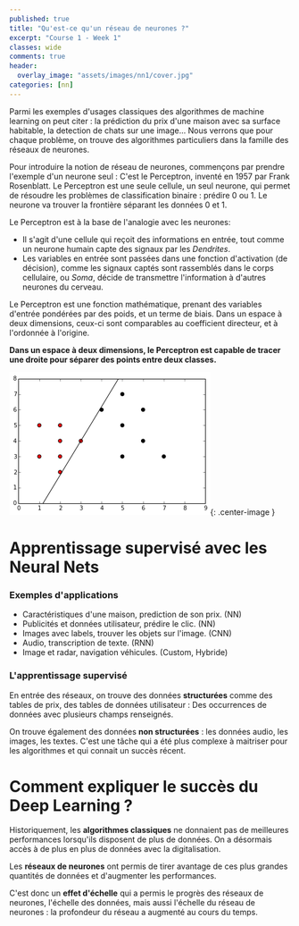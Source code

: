 ```yaml
---
published: true
title: "Qu'est-ce qu'un réseau de neurones ?"
excerpt: "Course 1 - Week 1"
classes: wide
comments: true
header:
  overlay_image: "assets/images/nn1/cover.jpg"
categories: [nn]
---
```


<script type="text/javascript" async
  src="https://cdn.mathjax.org/mathjax/latest/MathJax.js?config=TeX-MML-AM_CHTML">
</script>

Parmi les exemples d'usages classiques des algorithmes de machine learning on peut citer : la prédiction du prix d'une maison avec sa surface habitable, la detection de chats sur une image... Nous verrons que pour chaque problème, on trouve des algorithmes particuliers dans la famille des réseaux de neurones.

Pour introduire la notion de réseau de neurones, commençons par prendre l'exemple d'un neurone seul : C'est le Perceptron, inventé en 1957 par Frank Rosenblatt. Le Perceptron est une seule cellule, un seul neurone, qui permet de résoudre les problèmes de classification binaire : prédire 0 ou 1. Le neurone va trouver la frontière séparant les données 0 et 1. 

Le Perceptron est à la base de l'analogie avec les neurones:
- Il s'agit d'une cellule qui reçoit des informations en entrée, tout comme un neurone humain capte des signaux par les *Dendrites*.
- Les variables en entrée sont passées dans une fonction d'activation (de décision), comme les signaux captés sont rassemblés dans le corps cellulaire, ou *Soma*, décide de transmettre l'information à d'autres neurones du cerveau.

Le Perceptron est une fonction mathématique, prenant des variables d'entrée pondérées par des poids, et un terme de biais. Dans un espace à deux dimensions, ceux-ci sont comparables au coefficient directeur, et à l'ordonnée à l'origine.

**Dans un espace à deux dimensions, le Perceptron est capable de tracer une droite pour séparer des points entre deux classes.**

![image](/assets/images/nn1/perceptron.png?raw=true){: .center-image }


# Apprentissage supervisé avec les Neural Nets

### Exemples d'applications

- Caractéristiques d'une maison, prediction de son prix. (NN)
- Publicités et données utilisateur, prédire le clic. (NN)
- Images avec labels, trouver les objets sur l'image. (CNN)
- Audio, transcription de texte. (RNN)
- Image et radar, navigation véhicules. (Custom, Hybride)

### L'apprentissage supervisé

En entrée des réseaux, on trouve des données **structurées** comme des tables de prix, des tables de données utilisateur : Des occurrences de données avec plusieurs champs renseignés.

On trouve également des données **non structurées** : les données audio, les images, les textes. C'est une tâche qui a été plus complexe à maitriser pour les algorithmes et qui connait un succès récent.

# Comment expliquer le succès du Deep Learning ?

Historiquement, les **algorithmes classiques** ne donnaient pas de meilleures performances lorsqu'ils disposent de plus de données. On a désormais accès à de plus en plus de données avec la digitalisation.

Les **réseaux de neurones** ont permis de tirer avantage de ces plus grandes quantités de données et d'augmenter les performances.

C'est donc un **effet d'échelle** qui a permis le progrès des réseaux de neurones, l'échelle des données, mais aussi l'échelle du réseau de neurones : la profondeur du réseau a augmenté au cours du temps.
